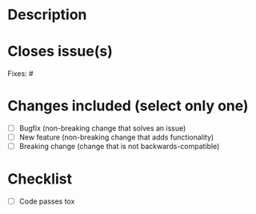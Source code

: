 <!---
When opening the PR, your commit messages for a given branch will automatically be
added to the CHANGELOG. Please keep it clear. You can prepend the summary with ``chg``,
``fix`` or ``new`` to insert the message in the correct category.
Adding ``!minor`` or ``!cosmetics`` will cause the commit not to be noted in the
changelog.
--->

# Description

# Closes issue(s)

  Fixes: #<issue number>

# Changes included (select only one)
- [ ] Bugfix (non-breaking change that solves an issue)
- [ ] New feature (non-breaking change that adds functionality)
- [ ] Breaking change (change that is not backwards-compatible)

# Checklist
- [ ] Code passes tox

